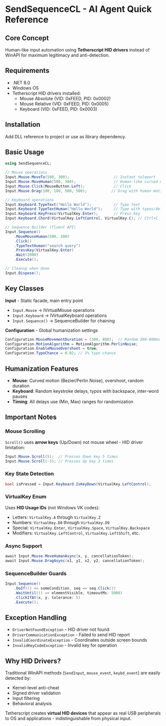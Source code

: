 # SendSequenceCL - AI Agent Quick Reference

## Core Concept
Human-like input automation using **Tetherscript HID drivers** instead of WinAPI for maximum legitimacy and anti-detection.

## Requirements
- .NET 8.0
- Windows OS
- Tetherscript HID drivers installed:
  - Mouse Absolute (VID: 0xFEED, PID: 0x0002)
  - Mouse Relative (VID: 0xFEED, PID: 0x0005)
  - Keyboard (VID: 0xFEED, PID: 0x0003)

## Installation
Add DLL reference to project or use as library dependency.

<ItemGroup>
  <ProjectReference Include="..\SendSequenceCL\SendSequenceCL.csproj" />
</ItemGroup>

## Basic Usage

```csharp
using SendSequenceCL;

// Mouse operations
Input.Mouse.MoveTo(500, 300);                    // Instant teleport
Input.Mouse.MoveHuman(500, 300);                 // Human-like curved motion
Input.Mouse.Click(MouseButton.Left);             // Click
Input.Mouse.Drag(100, 100, 500, 500);           // Drag with human motion

// Keyboard operations
Input.Keyboard.TypeText("Hello World");          // Type text
Input.Keyboard.TypeTextHuman("Hello World");     // Type with typos/delays
Input.Keyboard.KeyPress(VirtualKey.Enter);       // Press key
Input.Keyboard.Chord(VirtualKey.LeftControl, VirtualKey.C); // Ctrl+C

// Sequence Builder (fluent API)
Input.Sequence()
    .MoveMouseHuman(500, 300)
    .Click()
    .TypeTextHuman("search query")
    .PressKey(VirtualKey.Enter)
    .Wait(1000)
    .Execute();

// Cleanup when done
Input.Dispose();
```

## Key Classes

**Input** - Static facade, main entry point
- `Input.Mouse` → IVirtualMouse operations
- `Input.Keyboard` → IVirtualKeyboard operations
- `Input.Sequence()` → SequenceBuilder for chaining

**Configuration** - Global humanization settings
```csharp
Configuration.MouseMovementDuration = (300, 800);  // Random 300-800ms
Configuration.MotionAlgorithm = MotionAlgorithm.PerlinNoise;
Configuration.EnableMouseOvershoot = true;
Configuration.TypoChance = 0.02; // 2% typo chance
```

## Humanization Features
- **Mouse**: Curved motion (Bezier/Perlin Noise), overshoot, random duration
- **Keyboard**: Random keystroke delays, typos with backspace, inter-word pauses
- **Timing**: All delays use (Min, Max) ranges for randomization

## Important Notes

### Mouse Scrolling
`Scroll()` uses **arrow keys** (Up/Down) not mouse wheel - HID driver limitation:
```csharp
Input.Mouse.Scroll(5);  // Presses Down key 5 times
Input.Mouse.Scroll(-3); // Presses Up key 3 times
```

### Key State Detection
```csharp
bool isPressed = Input.Keyboard.IsKeyDown(VirtualKey.LeftControl);
```

### VirtualKey Enum
Uses **HID Usage IDs** (not Windows VK codes):
- Letters: `VirtualKey.A` through `VirtualKey.Z`
- Numbers: `VirtualKey.D0` through `VirtualKey.D9`
- Special: `VirtualKey.Enter`, `VirtualKey.Space`, `VirtualKey.Backspace`
- Modifiers: `VirtualKey.LeftControl`, `VirtualKey.LeftShift`, etc.

### Async Support
```csharp
await Input.Mouse.MoveHumanAsync(x, y, cancellationToken);
await Input.Mouse.DragAsync(x1, y1, x2, y2, cancellationToken);
```

### SequenceBuilder Guards
```csharp
Input.Sequence()
    .DoIf(() => someCondition, seq => seq.Click())
    .WaitUntil(() => elementVisible, timeoutMs: 5000)
    .ClickIfAt(x, y, tolerance: 5)
    .Execute();
```

## Exception Handling
- `DriverNotFoundException` - HID driver not found
- `DriverCommunicationException` - Failed to send HID report
- `InvalidCoordinateException` - Coordinates outside screen bounds
- `InvalidKeyCodeException` - Invalid key for operation

## Why HID Drivers?
Traditional WinAPI methods (`SendInput`, `mouse_event`, `keybd_event`) are easily detected by:
- Kernel-level anti-cheat
- Signed driver validation
- Input filtering
- Behavioral analysis

Tetherscript creates **virtual HID devices** that appear as real USB peripherals to OS and applications - indistinguishable from physical input.
